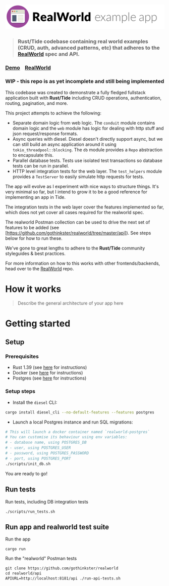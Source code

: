 # ![RealWorld Example App](logo.png)

> ### Rust/Tide codebase containing real world examples (CRUD, auth, advanced patterns, etc) that adheres to the [RealWorld](https://github.com/gothinkster/realworld) spec and API.


### [Demo](https://github.com/gothinkster/realworld)&nbsp;&nbsp;&nbsp;&nbsp;[RealWorld](https://github.com/gothinkster/realworld)

### WIP - this repo is as yet incomplete and still being implemented

This codebase was created to demonstrate a fully fledged fullstack application built with **Rust/Tide** including CRUD operations, authentication, routing, pagination, and more.

This project attempts to achieve the following:
 - Separate domain logic from web logic. The `conduit` module contains domain logic and the `web` module has logic for dealing with http stuff and json request/response formats.
 - Async queries with diesel. Diesel doesn't directly support async, but we can still build an async application around it using `tokio_threadpool::blocking`. The `db` module provides a `Repo` abstraction to encapsulate this.
 - Parallel database tests. Tests use isolated test transactions so database tests can be run in parallel.
 - HTTP level integration tests for the web layer. The `test_helpers` module provides a `TestServer` to easily simulate http requests for tests.

The app will evolve as I experiment with nice ways to structure things. It's very minimal so far, but I intend to grow it to be a good reference for implementing an app in Tide.

The integration tests in the web layer cover the features implemented so far, which does not yet cover all cases required for the realworld spec.

The realworld Postman collection can be used to drive the next set of features to be added (see [https://github.com/gothinkster/realworld/tree/master/api]). See steps below for how to run these.


We've gone to great lengths to adhere to the **Rust/Tide** community styleguides & best practices.

For more information on how to this works with other frontends/backends, head over to the [RealWorld](https://github.com/gothinkster/realworld) repo.


# How it works

> Describe the general architecture of your app here

# Getting started

## Setup

### Prerequisites

- Rust 1.39 (see [here](https://www.rust-lang.org/tools/install) for instructions)
- Docker (see [here](https://docs.docker.com/install/) for instructions)
- Postgres (see [here](https://www.postgresql.org/download/) for instructions)

### Setup steps
- Install the `diesel` CLI:
```bash
cargo install diesel_cli --no-default-features --features postgres
```
- Launch a local Postgres instance and run SQL migrations:
```bash
# This will launch a docker container named `realworld-postgres`
# You can customise its behaviour using env variables:
# - database name, using POSTGRES_DB
# - user, using POSTGRES_USER
# - password, using POSTGRES_PASSWORD
# - port, using POSTGRES_PORT
./scripts/init_db.sh
```

You are ready to go!

## Run tests
Run tests, including DB integration tests

```
./scripts/run_tests.sh
```

## Run app and realworld test suite
Run the app
```
cargo run
```
Run the "realworld" Postman tests
```
git clone https://github.com/gothinkster/realworld
cd realworld/api
APIURL=http://localhost:8181/api ./run-api-tests.sh
```
